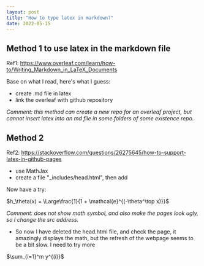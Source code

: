 ```yaml
---
layout: post
title: "How to type latex in markdown?"
date: 2022-05-15
---
```


## Method 1 to use latex in the markdown file
Ref1: https://www.overleaf.com/learn/how-to/Writing_Markdown_in_LaTeX_Documents

Base on what I read, here's what I guess:
* create .md file in latex
* link the overleaf with github repository 

_Comment: this method can create a new repo for an overleaf project, but cannot insert latex into an md file in some folders of some existence repo._ 


## Method 2
Ref2: https://stackoverflow.com/questions/26275645/how-to-support-latex-in-github-pages

* use MathJax
* create a file "_includes/head.html", then add

 <script type="text/x-mathjax-config">
    MathJax.Hub.Config({
      tex2jax: {
        skipTags: ['script', 'noscript', 'style', 'textarea', 'pre'],
        inlineMath: [['$','$']]
      }
    });
  </script>
  <script src="https://cdnjs.cloudflare.com/ajax/libs/mathjax/2.7.7/MathJax.js?config=TeX-MML-AM_CHTML" type="text/javascript"></script> 


Now have a try:

$h_\theta(x) = \Large\frac{1}{1 + \mathcal{e}^{(-\theta^\top x)}}$

*Comment: does not show math symbol, and also make the pages look ugly, so I change the src address.*
* So now I have deleted the head.html file, and check the page, it amazingly displays the math, but the refresh of the webpage seems to be a bit slow. I need to try more


$\sum_{i=1}^m y^{(i)}$









